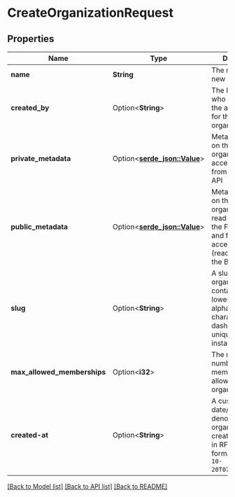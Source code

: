 # CreateOrganizationRequest

## Properties

Name | Type | Description | Notes
------------ | ------------- | ------------- | -------------
**name** | **String** | The name of the new organization | 
**created_by** | Option<**String**> | The ID of the User who will become the administrator for the new organization | [optional]
**private_metadata** | Option<[**serde_json::Value**](.md)> | Metadata saved on the organization, accessible only from the Backend API | [optional]
**public_metadata** | Option<[**serde_json::Value**](.md)> | Metadata saved on the organization, read-only from the Frontend API and fully accessible (read/write) from the Backend API | [optional]
**slug** | Option<**String**> | A slug for the new organization. Can contain only lowercase alphanumeric characters and the dash \"-\". Must be unique for the instance. | [optional]
**max_allowed_memberships** | Option<**i32**> | The maximum number of memberships allowed for this organization | [optional]
**created-at** | Option<**String**> | A custom date/time denoting _when_ the organization was created, specified in RFC3339 format (e.g. `2012-10-20T07:15:20.902Z`). | [optional]

[[Back to Model list]](../README.md#documentation-for-models) [[Back to API list]](../README.md#documentation-for-api-endpoints) [[Back to README]](../README.md)


